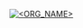 [![<ORG_NAME>](https://circleci.com/gh/ARIFSATRIA1/Menjadi_Android_Developer_Expert_Submission/3/workflows/0bafb04e-11e3-4bf5-a537-f01f22c709a6/jobs/3.svg?style=shield)](https://circleci.com/gh/ARIFSATRIA1/Menjadi_Android_Developer_Expert_Submission/3/workflows/0bafb04e-11e3-4bf5-a537-f01f22c709a6/jobs/3)

